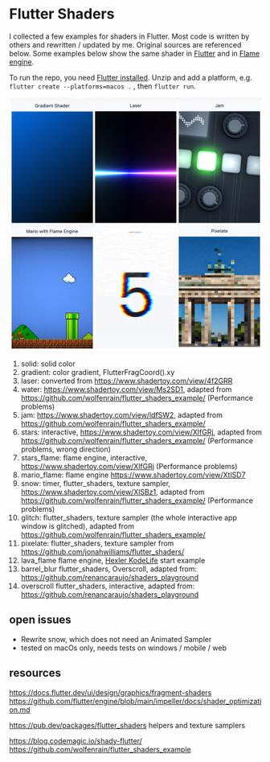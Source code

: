 # Flutter Shaders

I collected a few examples for shaders in Flutter. Most code is written by others and rewritten / updated by me. Original sources are referenced below. Some examples below show the same shader in [Flutter](https://flutter.dev/) and in [Flame engine](https://flame-engine.org/). 

To run the repo, you need [Flutter installed](https://docs.flutter.dev/get-started/install). Unzip and add a platform, e.g. `flutter create --platforms=macos .` , then `flutter run`.

![examples](assets/github/collage.png)

1. solid: solid color
1. gradient: color gradient, FlutterFragCoord().xy
1. laser: converted from https://www.shadertoy.com/view/4f2GRR 
1. water: https://www.shadertoy.com/view/Ms2SD1, adapted from https://github.com/wolfenrain/flutter_shaders_example/ (Performance problems)
1. jam: https://www.shadertoy.com/view/ldfSW2, adapted from https://github.com/wolfenrain/flutter_shaders_example/ 
1. stars: interactive, https://www.shadertoy.com/view/XlfGRj, adapted from https://github.com/wolfenrain/flutter_shaders_example/ (Performance problems, wrong direction)
1. stars_flame: flame engine, interactive, https://www.shadertoy.com/view/XlfGRj (Performance problems)
1. mario_flame: flame engine https://www.shadertoy.com/view/XtlSD7 
1. snow: timer, flutter_shaders, texture sampler, https://www.shadertoy.com/view/XlSBz1, adapted from https://github.com/wolfenrain/flutter_shaders_example/ (Performance problems)
1. glitch: flutter_shaders, texture sampler (the whole interactive app window is glitched), adapted from https://github.com/wolfenrain/flutter_shaders_example/
1. pixelate: flutter_shaders, texture sampler from https://github.com/jonahwilliams/flutter_shaders/
1. lava_flame flame engine, [Hexler KodeLife](https://hexler.net/kodelife) start example
1. barrel_blur flutter_shaders, Overscroll, adapted from: https://github.com/renancaraujo/shaders_playground 
1. overscroll flutter_shaders, interactive, adapted from: https://github.com/renancaraujo/shaders_playground 

## open issues

* Rewrite snow, which does not need an Animated Sampler 
* tested on macOs only, needs tests on windows / mobile / web

## resources

https://docs.flutter.dev/ui/design/graphics/fragment-shaders    
https://github.com/flutter/engine/blob/main/impeller/docs/shader_optimization.md  

https://pub.dev/packages/flutter_shaders helpers and texture samplers    

https://blog.codemagic.io/shady-flutter/    
https://github.com/wolfenrain/flutter_shaders_example     

